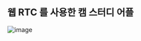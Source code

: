 웹 RTC 를 사용한 캠 스터디 어플 
--
![image](https://user-images.githubusercontent.com/89631493/187016401-d79db0fd-b2f8-449a-9ccd-e16b4e607d38.png)

